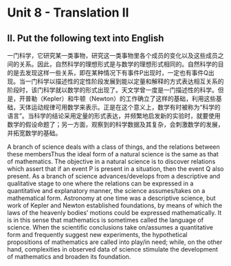 # Unit 8 - Translation II

## II. Put the following text into English

一门科学，它研究某一类事物，研究这一类事物里各个成员的变化以及这些成员之间的关系。因此，自然科学的理想形式是与数学的理想形式相同的。自然科学的目的是去发现这样一些关系，即在某种情况下有事件P出现时，一定也有事件Q出现。当一门科学以描述性的定性阶段发展到能以定量和解释的方式表达相互关系的阶段时，该门科学就以数学的形式出现了。天文学曾一度是一门描述性的科学。但是，开普勒（Kepler）和牛顿（Newton）的工作确立了这样的基础，利用这些基础，天体运动规律可用数学来表示。正是在这个意义上，数学有时被称为“科学的语言”。当科学的结论采用定量的形式表达，并频繁地启发新的实验时，就要使用数学的假设命题了；另一方面，观察到的科学数据及其复杂，会刺激数学的发展，并拓宽数学的基础。

A branch of science deals with a class of things, and the relations between these membersThus the ideal form of a natural science is the same as that of mathematics. The objective in a natural science is to discover relations which assert that if an event P is present in a situation, then the event Q also present. As a branch of science advances/develops from a descriptive and qualitative stage to one where the relations can be expressed in a quantitative and explanatory manner, the science assumes/takes on a mathematical form. Astronomy at one time was a descriptive science, but work of Kepler and Newton established foundations, by means of which the laws of the heavenly bodies’ motions could be expressed mathematically. It is in this sense that mathematics is sometimes called the language of science. When the scientific conclusions take on/assumes a quantitative form and frequently suggest new experiments, the hypothetical propositions of mathematics are called into play/in need; while, on the other hand, complexities in observed data of science stimulate the development of mathematics and broaden its foundation.
